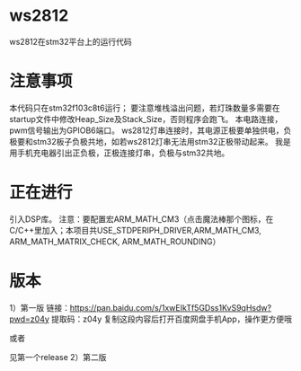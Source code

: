 # ws2812
ws2812在stm32平台上的运行代码

# 注意事项
本代码只在stm32f103c8t6运行；
要注意堆栈溢出问题，若灯珠数量多需要在startup文件中修改Heap_Size及Stack_Size，否则程序会跑飞。
本电路连接，pwm信号输出为GPIOB6端口。
ws2812灯串连接时，其电源正极要单独供电，负极要和stm32板子负极共地，如若ws2812灯串无法用stm32正极带动起来。
我是用手机充电器引出正负极，正极连接灯串，负极与stm32共地。

# 正在进行
引入DSP库。
注意：要配置宏ARM_MATH_CM3（点击魔法棒那个图标，在C/C++里加入；本项目共USE_STDPERIPH_DRIVER,ARM_MATH_CM3, ARM_MATH_MATRIX_CHECK, ARM_MATH_ROUNDING）


# 版本
1）第一版
链接：https://pan.baidu.com/s/1xwEIkTf5GDss1KvS9qHsdw?pwd=z04y 
提取码：z04y 
复制这段内容后打开百度网盘手机App，操作更方便哦

或者

见第一个release
2）第二版